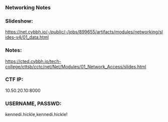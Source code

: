 ### Networking Notes
### Slideshow:
https://net.cybbh.io/-/public/-/jobs/899655/artifacts/modules/networking/slides-v4/01_data.html
### Notes:
https://cted.cybbh.io/tech-college/cttsb/cctc/net/Net/Modules/01_Network_Access/slides.html
### CTF IP:
10.50.20.10:8000
### USERNAME, PASSWD:
kennedi.hickle,kennedi.hickle!
